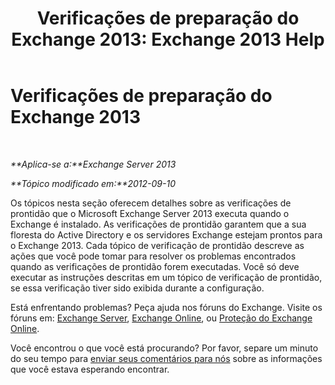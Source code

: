 ﻿---
title: 'Verificações de preparação do Exchange 2013: Exchange 2013 Help'
TOCTitle: Verificações de preparação do Exchange 2013
ms:assetid: 3b232ad3-01b1-4cdb-88c9-006bdc660f72
ms:mtpsurl: https://technet.microsoft.com/pt-br/library/JJ150508(v=EXCHG.150)
ms:contentKeyID: 50485354
ms.date: 05/22/2018
mtps_version: v=EXCHG.150
ms.translationtype: MT
---

# Verificações de preparação do Exchange 2013

 

_**Aplica-se a:**Exchange Server 2013_

_**Tópico modificado em:**2012-09-10_

Os tópicos nesta seção oferecem detalhes sobre as verificações de prontidão que o Microsoft Exchange Server 2013 executa quando o Exchange é instalado. As verificações de prontidão garantem que a sua floresta do Active Directory e os servidores Exchange estejam prontos para o Exchange 2013. Cada tópico de verificação de prontidão descreve as ações que você pode tomar para resolver os problemas encontrados quando as verificações de prontidão forem executadas. Você só deve executar as instruções descritas em um tópico de verificação de prontidão, se essa verificação tiver sido exibida durante a configuração.

Está enfrentando problemas? Peça ajuda nos fóruns do Exchange. Visite os fóruns em: [Exchange Server](https://go.microsoft.com/fwlink/p/?linkid=60612), [Exchange Online](https://go.microsoft.com/fwlink/p/?linkid=267542), ou [Proteção do Exchange Online](https://go.microsoft.com/fwlink/p/?linkid=285351).

Você encontrou o que você está procurando? Por favor, separe um minuto do seu tempo para [enviar seus comentários para nós](mailto:exsetuphelpfeedback@microsoft.com?subject=exchange%202013%20setup%20help%20feedback) sobre as informações que você estava esperando encontrar.

